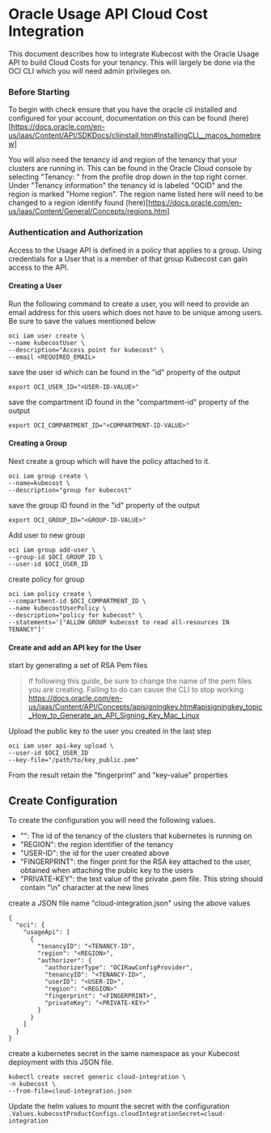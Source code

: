 # Oracle Usage API Cloud Cost Integration

This document describes how to integrate Kubecost with the Oracle Usage API to build Cloud Costs for your tenancy. This will largely be done via the OCI CLI which you will need admin privileges on.

### Before Starting

To begin with check ensure that you have the oracle cli installed and configured for your account, documentation on this can be found (here)[https://docs.oracle.com/en-us/iaas/Content/API/SDKDocs/cliinstall.htm#InstallingCLI__macos_homebrew]

You will also need the tenancy id and region of the tenancy that your clusters are running in. This can be found in the Oracle Cloud console by selecting "Tenancy: <TENANCY-NAME>" from the profile drop down in the top right corner. Under "Tenancy information" the tenancy id is labeled "OCID" and the region is marked "Home region". The region name listed here will need to be changed to a region identify found (here)[https://docs.oracle.com/en-us/iaas/Content/General/Concepts/regions.htm] 

### Authentication and Authorization
Access to the Usage API is defined in a policy that applies to a group. Using credentials for a User that is a member of that group Kubecost can gain access to the API.


#### Creating a User

Run the following command to create a user, you will need to provide an email address for this users which does not have to be unique among users. Be sure to save the values mentioned below

```
oci iam user create \
--name kubecostUser \
--description="Access point for kubecost" \
--email <REQUIRED_EMAIL>
```

save the user id which can be found in the "id" property of the output

`export OCI_USER_ID="<USER-ID-VALUE>"`

save the compartment ID found in the "compartment-id" property of the output

`export OCI_COMPARTMENT_ID="<COMPARTMENT-ID-VALUE>"`

#### Creating a Group

Next create a group which will have the policy attached to it.
```
oci iam group create \
--name=kubecost \
--description="group for kubecost"
```

save the group ID found in the "id" property of the output

`export OCI_GROUP_ID="<GROUP-ID-VALUE>"`

Add user to new group

```
oci iam group add-user \
--group-id $OCI_GROUP_ID \
--user-id $OCI_USER_ID
```

create policy for group

```
oci iam policy create \
--compartment-id $OCI_COMPARTMENT_ID \
--name kubecostUserPolicy \
--description="policy for kubecost" \
--statements='["ALLOW GROUP kubecost to read all-resources IN TENANCY"]'
```


#### Create and add an API key for the User

start by generating a set of RSA Pem files
> If following this guide, be sure to change the name of the pem files you are creating. Failing to do can cause the CLI to stop working
https://docs.oracle.com/en-us/iaas/Content/API/Concepts/apisigningkey.htm#apisigningkey_topic_How_to_Generate_an_API_Signing_Key_Mac_Linux


Upload the public key to the user you created in the last step

```
oci iam user api-key upload \
--user-id $OCI_USER_ID 
--key-file="/path/to/key_public.pem"
```
From the result retain the "fingerprint" and "key-value" properties 

## Create Configuration 

To create the configuration you will need the following values.

* "<TENANCY-ID>": The id of the tenancy of the clusters that kubernetes is running on
* "REGION": the region identifier of the tenancy
* "USER-ID": the id for the user created above
* "FINGERPRINT": the finger print for the RSA key attached to the user, obtained when attaching the public key to the users
* "PRIVATE-KEY": the text value of the private .pem file. This string should contain "\n" character at the new lines

create a JSON file name "cloud-integration.json" using the above values

```
{
  "oci": {
    "usageApi": [
      {
        "tenancyID": "<TENANCY-ID",
        "region": "<REGION>",
        "authorizer": {
          "authorizerType": "OCIRawConfigProvider",
          "tenancyID": "<TENANCY-ID>",
          "userID": "<USER-ID>",
          "region": "<REGION>"
          "fingerprint": "<FINGERPRINT>",
          "privateKey": "<PRIVATE-KEY>"
        }
      }
    ]
  }
}

```

create a kubernetes secret in the same namespace as your Kubecost deployment with this JSON file.
```
kubectl create secret generic cloud-integration \
-n kubecost \
--from-file=cloud-integration.json
```

Update the helm values to mount the secret with the configuration
`.Values.kubecostProductConfigs.cloudIntegrationSecret=cloud-integration`

